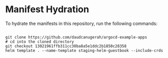 
# Manifest Hydration

To hydrate the manifests in this repository, run the following commands:

```shell

git clone https://github.com/daudcanugerah/argocd-example-apps
# cd into the cloned directory
git checkout 13021961ffb311cc30ba8a5e1ddc2b1850c28358
helm template . --name-template staging-helm-guestbook --include-crds
```